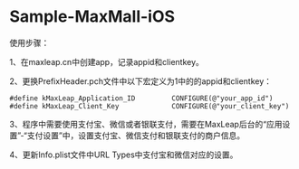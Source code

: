 # Sample-MaxMall-iOS

使用步骤：

1、在maxleap.cn中创建app，记录appid和clientkey。

2、更换PrefixHeader.pch文件中以下宏定义为1中的的appid和clientkey：

	#define kMaxLeap_Application_ID 		CONFIGURE(@"your_app_id")
	#define kMaxLeap_Client_Key 			CONFIGURE(@"your_client_key")

3、程序中需要使用支付宝、微信或者银联支付，需要在MaxLeap后台的“应用设置”-“支付设置”中，设置支付宝、微信支付和银联支付的商户信息。

4、更新Info.plist文件中URL Types中支付宝和微信对应的设置。
